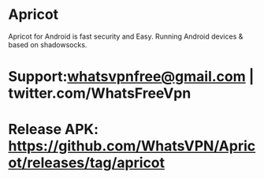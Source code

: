 # Apricot
Apricot for Android is fast security and Easy. Running Android devices &amp; based on shadowsocks.
# Support:whatsvpnfree@gmail.com | twitter.com/WhatsFreeVpn
# Release APK: https://github.com/WhatsVPN/Apricot/releases/tag/apricot
